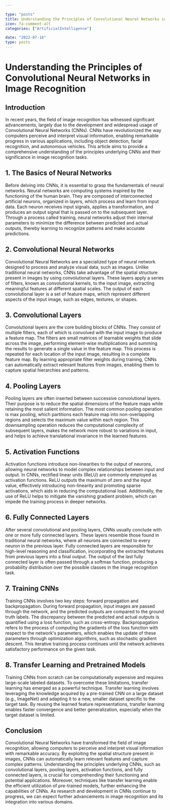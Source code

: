 ```yaml
---

type: "posts"
title: Understanding the Principles of Convolutional Neural Networks in Image Recognition
icon: fa-comment-alt
categories: ["ArtificialIntelligence"]

date: "2022-07-16"
type: posts
---
```





# Understanding the Principles of Convolutional Neural Networks in Image Recognition

## Introduction
In recent years, the field of image recognition has witnessed significant advancements, largely due to the development and widespread usage of Convolutional Neural Networks (CNNs). CNNs have revolutionized the way computers perceive and interpret visual information, enabling remarkable progress in various applications, including object detection, facial recognition, and autonomous vehicles. This article aims to provide a comprehensive understanding of the principles underlying CNNs and their significance in image recognition tasks.

## 1. The Basics of Neural Networks
Before delving into CNNs, it is essential to grasp the fundamentals of neural networks. Neural networks are computing systems inspired by the functioning of the human brain. They are composed of interconnected artificial neurons, organized in layers, which process and learn from input data. Each neuron receives input signals, applies a transformation, and produces an output signal that is passed on to the subsequent layer. Through a process called training, neural networks adjust their internal parameters to minimize the difference between predicted and actual outputs, thereby learning to recognize patterns and make accurate predictions.

## 2. Convolutional Neural Networks
Convolutional Neural Networks are a specialized type of neural network designed to process and analyze visual data, such as images. Unlike traditional neural networks, CNNs take advantage of the spatial structure present in images by using convolutional layers. These layers apply a series of filters, known as convolutional kernels, to the input image, extracting meaningful features at different spatial scales. The output of each convolutional layer is a set of feature maps, which represent different aspects of the input image, such as edges, textures, or shapes.

## 3. Convolutional Layers
Convolutional layers are the core building blocks of CNNs. They consist of multiple filters, each of which is convolved with the input image to produce a feature map. The filters are small matrices of learnable weights that slide across the image, performing element-wise multiplications and summing the results to generate a single value in the feature map. This process is repeated for each location of the input image, resulting in a complete feature map. By learning appropriate filter weights during training, CNNs can automatically extract relevant features from images, enabling them to capture spatial hierarchies and patterns.

## 4. Pooling Layers
Pooling layers are often inserted between successive convolutional layers. Their purpose is to reduce the spatial dimensions of the feature maps while retaining the most salient information. The most common pooling operation is max pooling, which partitions each feature map into non-overlapping regions and selects the maximum value within each region. This downsampling operation reduces the computational complexity of subsequent layers, makes the network more robust to variations in input, and helps to achieve translational invariance in the learned features.

## 5. Activation Functions
Activation functions introduce non-linearities to the output of neurons, allowing neural networks to model complex relationships between input and output. In CNNs, rectified linear units (ReLU) are commonly employed as activation functions. ReLU outputs the maximum of zero and the input value, effectively introducing non-linearity and promoting sparse activations, which aids in reducing the computational load. Additionally, the use of ReLU helps to mitigate the vanishing gradient problem, which can impede the training process in deeper networks.

## 6. Fully Connected Layers
After several convolutional and pooling layers, CNNs usually conclude with one or more fully connected layers. These layers resemble those found in traditional neural networks, where all neurons are connected to every neuron in the previous layer. Fully connected layers are responsible for high-level reasoning and classification, incorporating the extracted features from previous layers into a final output. The output of the last fully connected layer is often passed through a softmax function, producing a probability distribution over the possible classes in the image recognition task.

## 7. Training CNNs
Training CNNs involves two key steps: forward propagation and backpropagation. During forward propagation, input images are passed through the network, and the predicted outputs are compared to the ground truth labels. The discrepancy between the predicted and actual outputs is quantified using a loss function, such as cross-entropy. Backpropagation refers to the process of computing the gradients of the loss function with respect to the network's parameters, which enables the update of these parameters through optimization algorithms, such as stochastic gradient descent. This iterative training process continues until the network achieves satisfactory performance on the given task.

## 8. Transfer Learning and Pretrained Models
Training CNNs from scratch can be computationally expensive and requires large-scale labeled datasets. To overcome these limitations, transfer learning has emerged as a powerful technique. Transfer learning involves leveraging the knowledge acquired by a pre-trained CNN on a large dataset (e.g., ImageNet) and adapting it to a new, smaller dataset specific to the target task. By reusing the learned feature representations, transfer learning enables faster convergence and better generalization, especially when the target dataset is limited.

## Conclusion
Convolutional Neural Networks have transformed the field of image recognition, allowing computers to perceive and interpret visual information with remarkable accuracy. By exploiting the spatial structure present in images, CNNs can automatically learn relevant features and capture complex patterns. Understanding the principles underlying CNNs, such as convolutional layers, pooling layers, activation functions, and fully connected layers, is crucial for comprehending their functioning and potential applications. Moreover, techniques like transfer learning enable the efficient utilization of pre-trained models, further enhancing the capabilities of CNNs. As research and development in CNNs continue to progress, we can expect further advancements in image recognition and its integration into various domains.